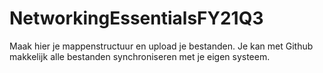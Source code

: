 # NetworkingEssentialsFY21Q3

Maak hier je mappenstructuur en upload je bestanden. 
Je kan met Github makkelijk alle bestanden synchroniseren met je eigen systeem.
